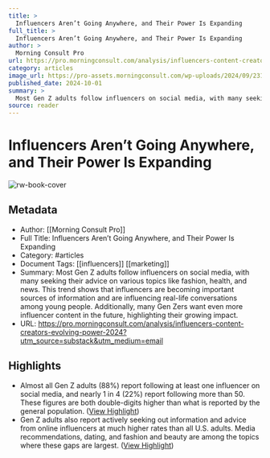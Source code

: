 ```yaml
---
title: >
  Influencers Aren’t Going Anywhere, and Their Power Is Expanding
full_title: >
  Influencers Aren’t Going Anywhere, and Their Power Is Expanding
author: >
  Morning Consult Pro
url: https://pro.morningconsult.com/analysis/influencers-content-creators-evolving-power-2024?utm_source=substack&utm_medium=email
category: articles
image_url: https://pro-assets.morningconsult.com/wp-uploads/2024/09/231207_Brands_Activations_Feature-Image-01-1-576x324.jpg
published_date: 2024-10-01
summary: >
  Most Gen Z adults follow influencers on social media, with many seeking their advice on various topics like fashion, health, and news. This trend shows that influencers are becoming important sources of information and are influencing real-life conversations among young people. Additionally, many Gen Zers want even more influencer content in the future, highlighting their growing impact.
source: reader
---
```

# Influencers Aren’t Going Anywhere, and Their Power Is Expanding

![rw-book-cover](https://pro-assets.morningconsult.com/wp-uploads/2024/09/231207_Brands_Activations_Feature-Image-01-1-576x324.jpg)

## Metadata
- Author: [[Morning Consult Pro]]
- Full Title: Influencers Aren’t Going Anywhere, and Their Power Is Expanding
- Category: #articles
- Document Tags: [[influencers]] [[marketing]] 
- Summary: Most Gen Z adults follow influencers on social media, with many seeking their advice on various topics like fashion, health, and news. This trend shows that influencers are becoming important sources of information and are influencing real-life conversations among young people. Additionally, many Gen Zers want even more influencer content in the future, highlighting their growing impact.
- URL: https://pro.morningconsult.com/analysis/influencers-content-creators-evolving-power-2024?utm_source=substack&utm_medium=email

## Highlights
- Almost all Gen Z adults (88%) report following at least one influencer on social media, and nearly 1 in 4 (22%) report following more than 50. These figures are both double-digits higher than what is reported by the general population. ([View Highlight](https://read.readwise.io/read/01jds1x6744vj9b9c7c8kwdm1r))
- Gen Z adults also report actively seeking out information and advice from online influencers at much higher rates than all U.S. adults. Media recommendations, dating, and fashion and beauty are among the topics where these gaps are largest. ([View Highlight](https://read.readwise.io/read/01jds1xd9v58zef5ja1729045a))


